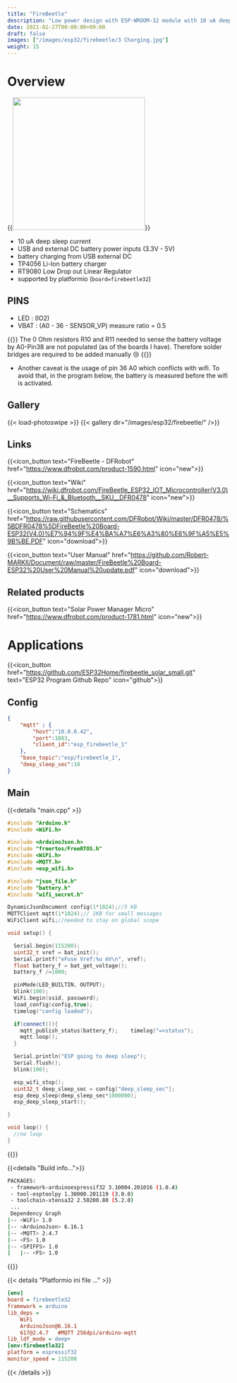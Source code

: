 ```yaml
---
title: "FireBeetle"
description: "Low power design with ESP-WROOM-32 module with 10 uA deep sleep"
date: 2021-02-27T00:00:00+09:00
draft: false
images: ["/images/esp32/firebeetle/3 Charging.jpg"]
weight: 15
---
```

# Overview
{{<image src="/images/esp32/firebeetle_board.png" width="300" >}}

* 10 uA deep sleep current
* USB and external DC battery power inputs (3.3V - 5V)
* battery charging from USB external DC
* TP4056 Li-Ion battery charger
* RT9080 Low Drop out Linear Regulator
* supported by platformio (`board=firebeetle32`)

## PINS
* LED : (IO2)
* VBAT : (A0 - 36 - SENSOR_VP) measure ratio = 0.5

{{<hint danger>}}
The 0 Ohm resistors R10 and R11 needed to sense the battery voltage by A0-Pin38 are not populated (as of the boards I have). Therefore solder bridges are required to be added manually 😢
{{</hint>}}
* Another caveat is the usage of pin 36 A0 which conflicts with wifi. To avoid that, in the program below, the battery is measured before the wifi is activated.
## Gallery

{{< load-photoswipe >}}
{{< gallery dir="/images/esp32/firebeetle/" />}}

## Links
{{<icon_button text="FireBeetle - DFRobot" href="https://www.dfrobot.com/product-1590.html" icon="new">}}

{{<icon_button text="Wiki" href="https://wiki.dfrobot.com/FireBeetle_ESP32_IOT_Microcontroller(V3.0)__Supports_Wi-Fi_&_Bluetooth__SKU__DFR0478" icon="new">}}

{{<icon_button text="Schematics" href="https://raw.githubusercontent.com/DFRobot/Wiki/master/DFR0478/%5BDFR0478%5DFireBeetle%20Board-ESP32(V4.0)%E7%94%9F%E4%BA%A7%E6%A3%80%E6%9F%A5%E5%9B%BE.PDF" icon="download">}}

{{<icon_button text="User Manual" href="https://github.com/Robert-MARKII/Document/raw/master/FireBeetle%20Board-ESP32%20User%20Manual%20update.pdf" icon="download">}}

## Related products


{{<icon_button text="Solar Power Manager Micro" href="https://www.dfrobot.com/product-1781.html" icon="new">}}

# Applications

{{<icon_button href="https://github.com/ESP32Home/firebeetle_solar_small.git" text="ESP32 Program Github Repo" icon="github">}}

## Config
```json
{
    "mqtt" : {
        "host":"10.0.0.42",
        "port":1883,
        "client_id":"esp_firebeetle_1"
    },
    "base_topic":"esp/firebeetle_1",
    "deep_sleep_sec":10
}
```
## Main
{{<details "main.cpp" >}}
```c++
#include "Arduino.h"
#include <WiFi.h>

#include <ArduinoJson.h>
#include "freertos/FreeRTOS.h"
#include <WiFi.h>
#include <MQTT.h>
#include <esp_wifi.h>

#include "json_file.h"
#include "battery.h"
#include "wifi_secret.h"

DynamicJsonDocument config(1*1024);//5 KB
MQTTClient mqtt(1*1024);// 1KB for small messages
WiFiClient wifi;//needed to stay on global scope

void setup() {

  Serial.begin(115200);
  uint32_t vref = bat_init();
  Serial.printf("eFuse Vref:%u mV\n", vref);
  float battery_f = bat_get_voltage();
  battery_f /=1000;

  pinMode(LED_BUILTIN, OUTPUT);
  blink(100);
  WiFi.begin(ssid, password);
  load_config(config,true);
  timelog("config loaded");

  if(connect()){
    mqtt_publish_status(battery_f);    timelog("=>status");
    mqtt.loop();
  }

  Serial.println("ESP going to deep sleep");
  Serial.flush();
  blink(100);

  esp_wifi_stop();
  uint32_t deep_sleep_sec = config["deep_sleep_sec"];
  esp_deep_sleep(deep_sleep_sec*1000000);
  esp_deep_sleep_start();

}

void loop() {
  //no loop
}

```
{{</details>}}


{{<details "Build info...">}}
```bash
PACKAGES:
 - framework-arduinoespressif32 3.10004.201016 (1.0.4)
 - tool-esptoolpy 1.30000.201119 (3.0.0)
 - toolchain-xtensa32 2.50200.80 (5.2.0)
 ...
 Dependency Graph
|-- <WiFi> 1.0
|-- <ArduinoJson> 6.16.1
|-- <MQTT> 2.4.7        
|-- <FS> 1.0
|-- <SPIFFS> 1.0        
|   |-- <FS> 1.0   
```
{{</details>}}

{{< details "Platformio ini file ..." >}}
```ini
[env]
board = firebeetle32
framework = arduino
lib_deps =
    WiFi
    ArduinoJson@6.16.1
    617@2.4.7   #MQTT 256dpi/arduino-mqtt
lib_ldf_mode = deep+
[env:firebeetle32]
platform = espressif32
monitor_speed = 115200
```
{{< /details >}}
